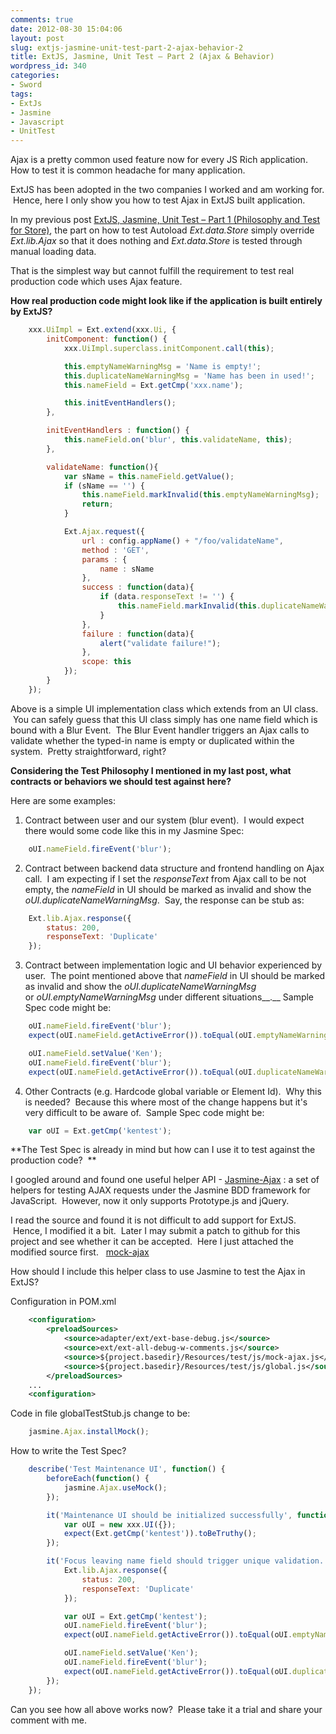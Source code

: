 ```yaml
---
comments: true
date: 2012-08-30 15:04:06
layout: post
slug: extjs-jasmine-unit-test-part-2-ajax-behavior-2
title: ExtJS, Jasmine, Unit Test – Part 2 (Ajax & Behavior)
wordpress_id: 340
categories:
- Sword
tags:
- ExtJs
- Jasmine
- Javascript
- UnitTest
---
```


Ajax is a pretty common used feature now for every JS Rich application. How to test it is common headache for many application.

ExtJS has been adopted in the two companies I worked and am working for.  Hence, here I only show you how to test Ajax in ExtJS built application.

In my previous post [ExtJS, Jasmine, Unit Test – Part 1 (Philosophy and Test for Store)](http://www.thinkingincrowd.me/blog/2012/08/13/extjs-jasmine-unit-test-part-1-philosophy-and-test-for-store/), the part on how to test Autoload _Ext.data.Store_ simply override _Ext.lib.Ajax_ so that it does nothing and _Ext.data.Store_ is tested through manual loading data.

That is the simplest way but cannot fulfill the requirement to test real production code which uses Ajax feature.

**How real production code might look like if the application is built entirely by ExtJS?**

```javascript
    xxx.UiImpl = Ext.extend(xxx.Ui, {
        initComponent: function() {
            xxx.UiImpl.superclass.initComponent.call(this);

            this.emptyNameWarningMsg = 'Name is empty!';
            this.duplicateNameWarningMsg = 'Name has been in used!';
            this.nameField = Ext.getCmp('xxx.name');

            this.initEventHandlers();
        },

        initEventHandlers : function() {
            this.nameField.on('blur', this.validateName, this);
        },

        validateName: function(){
            var sName = this.nameField.getValue();
            if (sName == '') {
                this.nameField.markInvalid(this.emptyNameWarningMsg);
                return;
            }

            Ext.Ajax.request({
                url : config.appName() + "/foo/validateName",
                method : 'GET',
                params : {
                    name : sName
                },
                success : function(data){
                    if (data.responseText != '') {
                        this.nameField.markInvalid(this.duplicateNameWarningMsg);
                    }
                },
                failure : function(data){
                    alert("validate failure!");
                },
                scope: this
            });
        }
    });
```

Above is a simple UI implementation class which extends from an UI class.  You can safely guess that this UI class simply has one name field which is bound with a Blur Event.  The Blur Event handler triggers an Ajax calls to validate whether the typed-in name is empty or duplicated within the system.  Pretty straightforward, right?

**Considering the Test Philosophy I mentioned in my last post, what contracts or behaviors we should test against here?**

Here are some examples:




  1. Contract between user and our system (blur event).  I would expect there would some code like this in my Jasmine Spec:

```javascript
    oUI.nameField.fireEvent('blur');
```




  2. Contract between backend data structure and frontend handling on Ajax call.  I am expecting if I set the _responseText_ from Ajax call to be not empty, the _nameField_ in UI should be marked as invalid and show the _oUI.duplicateNameWarningMsg_.  Say, the response can be stub as:

```javascript
    Ext.lib.Ajax.response({
        status: 200,
        responseText: 'Duplicate'
    });
```




  3. Contract between implementation logic and UI behavior experienced by user.  The point mentioned above that _nameField_ in UI should be marked as invalid and show the _oUI.duplicateNameWarningMsg_ or _oUI.emptyNameWarningMsg_ under different situations__.__ Sample Spec code might be:

```javascript
    oUI.nameField.fireEvent('blur');
    expect(oUI.nameField.getActiveError()).toEqual(oUI.emptyNameWarningMsg);

    oUI.nameField.setValue('Ken');
    oUI.nameField.fireEvent('blur');
    expect(oUI.nameField.getActiveError()).toEqual(oUI.duplicateNameWarningMsg);
```




  4. Other Contracts (e.g. Hardcode global variable or Element Id).  Why this is needed?  Because this where most of the change happens but it's very difficult to be aware of.  Sample Spec code might be:

```javascript
    var oUI = Ext.getCmp('kentest');
```




**The Test Spec is already in mind but how can I use it to test against the production code?  **

I googled around and found one useful helper API - [Jasmine-Ajax](http://github.com/pivotal/jasmine-ajax) : a set of helpers for testing AJAX requests under the Jasmine BDD framework for JavaScript.  However, now it only supports Prototype.js and jQuery.

I read the source and found it is not difficult to add support for ExtJS.  Hence, I modified it a bit.  Later I may submit a patch to github for this project and see whether it can be accepted.  Here I just attached the modified source first.   [mock-ajax](https://dl.dropbox.com/u/17182499/blog/2012/08/mock-ajax.js)

How should I include this helper class to use Jasmine to test the Ajax in ExtJS?

Configuration in POM.xml

```xml
    <configuration>
        <preloadSources>
            <source>adapter/ext/ext-base-debug.js</source>
            <source>ext/ext-all-debug-w-comments.js</source>
            <source>${project.basedir}/Resources/test/js/mock-ajax.js</source>
            <source>${project.basedir}/Resources/test/js/global.js</source>
        </preloadSources>
    ...
    <configuration>
```

Code in file globalTestStub.js change to be:

```javascript
    jasmine.Ajax.installMock();
```

How to write the Test Spec?

```javascript
    describe('Test Maintenance UI', function() {
        beforeEach(function() {
            jasmine.Ajax.useMock();
        });

        it('Maintenance UI should be initialized successfully', function() {
            var oUI = new xxx.UI({});
            expect(Ext.getCmp('kentest')).toBeTruthy();
        });

        it('Focus leaving name field should trigger unique validation.', function() {
            Ext.lib.Ajax.response({
                status: 200,
                responseText: 'Duplicate'
            });

            var oUI = Ext.getCmp('kentest');
            oUI.nameField.fireEvent('blur');
            expect(oUI.nameField.getActiveError()).toEqual(oUI.emptyNameWarningMsg);

            oUI.nameField.setValue('Ken');
            oUI.nameField.fireEvent('blur');
            expect(oUI.nameField.getActiveError()).toEqual(oUI.duplicateNameWarningMsg);
        });
    });
```

Can you see how all above works now?  Please take it a trial and share your comment with me.
